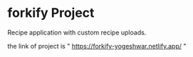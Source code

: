 # forkify Project

Recipe application with custom recipe uploads.

the link of project is " https://forkify-yogeshwar.netlify.app/ "
